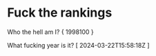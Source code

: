 # Fuck the rankings

Who the hell am I?
{ 1998100 }

What fucking year is it?
[ 2024-03-22T15:58:18Z ]
